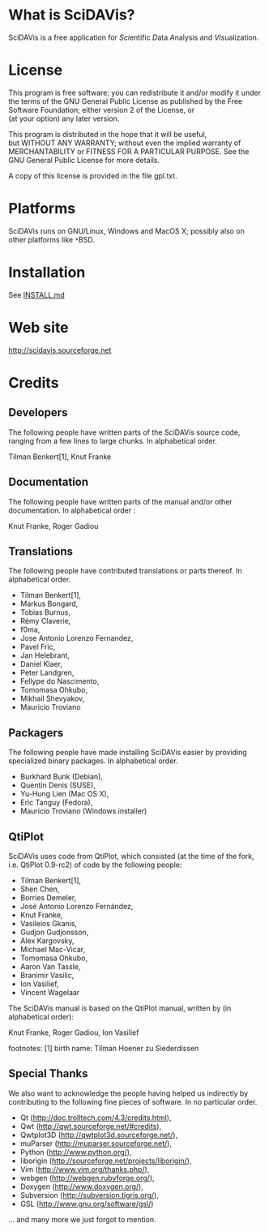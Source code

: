 # What is SciDAVis?

SciDAVis is a free application for <i>Sci</i>entific <i>D</i>ata <i>A</i>nalysis and <i>Vis</i>ualization.


# License

This program is free software; you can redistribute it and/or modify
it under the terms of the GNU General Public License as published by
the Free Software Foundation; either version 2 of the License, or   
(at your option) any later version.                                 
                                                                    
This program is distributed in the hope that it will be useful,     
but WITHOUT ANY WARRANTY; without even the implied warranty of      
MERCHANTABILITY or FITNESS FOR A PARTICULAR PURPOSE.  See the       
GNU General Public License for more details.                        

A copy of this license is provided in the file gpl.txt.


# Platforms

SciDAVis runs on GNU/Linux, Windows and MacOS X; 
possibly also on other platforms like `*`BSD.


# Installation

See [INSTALL.md](INSTALL.md)


# Web site

http://scidavis.sourceforge.net


# Credits

## Developers

The following people have written parts of the SciDAVis source code, ranging from a few lines to large chunks.
In alphabetical order.

Tilman Benkert[1], 
Knut Franke

## Documentation

The following people have written parts of the manual and/or other documentation.
In alphabetical order :

Knut Franke, Roger Gadiou

## Translations

The following people have contributed translations or parts thereof.
In alphabetical order.

- Tilman Benkert[1],
- Markus Bongard,
- Tobias Burnus,
- Rémy Claverie,
- f0ma,
- Jose Antonio Lorenzo Fernandez,
- Pavel Fric,
- Jan Helebrant,
- Daniel Klaer,
- Peter Landgren,
- Fellype do Nascimento,
- Tomomasa Ohkubo,
- Mikhail Shevyakov,
- Mauricio Troviano

## Packagers

The following people have made installing SciDAVis easier by providing specialized binary packages.
In alphabetical order.

- Burkhard Bunk (Debian),
- Quentin Denis (SUSE),
- Yu-Hung Lien (Mac OS X),
- Eric Tanguy (Fedora),
- Mauricio Troviano (Windows installer)

## QtiPlot

SciDAVis uses code from QtiPlot, which consisted (at the time of the fork, i.e. QtiPlot 0.9-rc2) of code by the following people:

- Tilman Benkert[1],
- Shen Chen,
- Borries Demeler,
- José Antonio Lorenzo Fernández,
- Knut Franke,
- Vasileios Gkanis,
- Gudjon Gudjonsson,
- Alex Kargovsky,
- Michael Mac-Vicar,
- Tomomasa Ohkubo,
- Aaron Van Tassle,
- Branimir Vasilic,
- Ion Vasilief,
- Vincent Wagelaar

The SciDAVis manual is based on the QtiPlot manual, written by (in alphabetical order):

Knut Franke, Roger Gadiou, Ion Vasilief

footnotes:
[1] birth name: Tilman Hoener zu Siederdissen

## Special Thanks

We also want to acknowledge the people having helped us indirectly by contributing to the following
fine pieces of software. In no particular order.

- Qt (http://doc.trolltech.com/4.3/credits.html),
- Qwt (http://qwt.sourceforge.net/#credits),
- Qwtplot3D (http://qwtplot3d.sourceforge.net/),
- muParser (http://muparser.sourceforge.net/),
- Python (http://www.python.org/),
- liborigin (http://sourceforge.net/projects/liborigin/),
- Vim (http://www.vim.org/thanks.php/),
- webgen (http://webgen.rubyforge.org/),
- Doxygen (http://www.doxygen.org/),
- Subversion (http://subversion.tigris.org/),
- GSL (http://www.gnu.org/software/gsl/)

... and many more we just forgot to mention.
